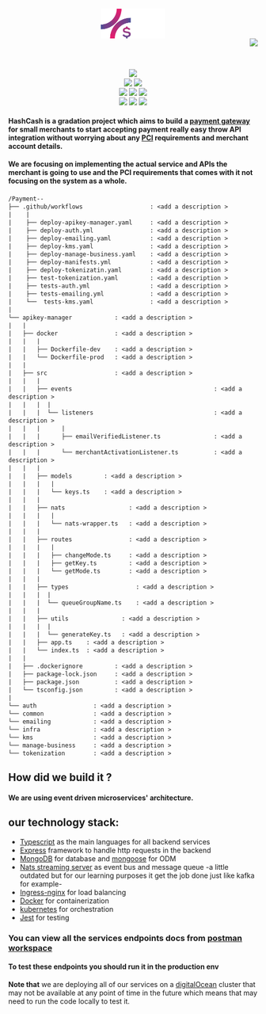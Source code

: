 <p align="center">
  <img align="center" width="130" hight="130" src="/Images/Logo/Asset logo 2 2.svg" />
  </br>
  <img align="right" src="https://badges.pufler.dev/visits/mohamed-mahmoud377/Payment-Gateway--Graduation-project?style=for-the-badge&color=9D3480"/>
<p/>

</br></br>

<!-- shields -->

<p align="center">
  <img src="https://img.shields.io/github/license/mohamed-mahmoud377/Payment-Gateway--Graduation-project?style=for-the-badge&color=deeppink">
  </br>
  <img src="https://img.shields.io/badge/Maintained%3F-Yes-purple?style=for-the-badge">
  <img src="https://img.shields.io/github/issues/mohamed-mahmoud377/Payment-Gateway--Graduation-project?color=deeppink&style=for-the-badge">
  </br>
  <img src="https://img.shields.io/github/stars/mohamed-mahmoud377/Payment-Gateway--Graduation-project?style=for-the-badge&color=purple">
  <img src="https://img.shields.io/github/forks/mohamed-mahmoud377/Payment-Gateway--Graduation-project?color=blueviolet&style=for-the-badge">
  <img src="https://img.shields.io/github/repo-size/mohamed-mahmoud377/Payment-Gateway--Graduation-project?color=deeppink&style=for-the-badge">
  </br>
  <img src="https://img.shields.io/github/languages/count/mohamed-mahmoud377/Payment-Gateway--Graduation-project?color=purple&style=for-the-badge">
  <img src="https://img.shields.io/github/languages/code-size/mohamed-mahmoud377/Payment-Gateway--Graduation-project?color=blueviolet&style=for-the-badge">
  <img src="https://img.shields.io/github/last-commit/mohamed-mahmoud377/Payment-Gateway--Graduation-project?color=deeppink&style=for-the-badge">
</p>

<!-- shields -->

#### HashCash is a gradation project which aims to build a [payment gateway](https://en.wikipedia.org/wiki/Payment_gateway) for small merchants to start accepting payment really easy throw API integration without worrying about any [PCI](https://www.pcisecuritystandards.org/) requirements and merchant account details.
#### We are focusing on implementing the actual service and APIs the merchant is going to use and the PCI requirements that comes with it not focusing on the system as a whole.

<!-- Code Structure -->

```
/Payment--
├── .github/workflows                   : <add a description >
|    |
|    ├── deploy-apikey-manager.yaml     : <add a description >
|    ├── deploy-auth.yml                : <add a description >
|    ├── deploy-emailing.yaml           : <add a description >
|    ├── deploy-kms.yaml                : <add a description >
|    ├── deploy-manage-business.yaml    : <add a description >
|    ├── deploy-manifests.yml           : <add a description >
|    ├── deploy-tokenizatin.yaml        : <add a description >
|    ├── test-tokenization.yaml         : <add a description >
|    ├── tests-auth.yml                 : <add a description >
|    ├── tests-emailing.yml             : <add a description >
|    └──  tests-kms.yaml                : <add a description >
|    
└── apikey-manager            : <add a description >
|   | 
|   ├── docker                : <add a description >
|   |   |
|   |   ├── Dockerfile-dev    : <add a description >
|   |   └── Dockerfile-prod   : <add a description >
|   |
|   ├── src                   : <add a description >
|   |   |
|   |   ├── events                                        : <add a description >
|   |   |  |
|   |   |  └── listeners                                  : <add a description >
|   |   |      |
|   |   |      ├── emailVerifiedListener.ts               : <add a description >
|   |   |      └── merchantActivationListener.ts          : <add a description >
|   |   |
|   |   ├── models         : <add a description >
|   |   |   |
|   |   |   └── keys.ts    : <add a description >
|   |   |
|   |   ├── nats                  : <add a description >
|   |   |   |
|   |   |   └── nats-wrapper.ts   : <add a description >
|   |   |   
|   |   ├── routes                : <add a description >
|   |   |   |
|   |   |   ├── changeMode.ts     : <add a description >
|   |   |   ├── getKey.ts         : <add a description >
|   |   |   └── getMode.ts        : <add a description >
|   |   |
|   |   ├── types                   : <add a description >
|   |   |  |
|   |   |  └── queueGroupName.ts    : <add a description >
|   |   |
|   |   ├── utils               : <add a description >
|   |   |  |
|   |   |  └── generateKey.ts   : <add a description >
|   |   ├── app.ts    : <add a description >
|   |   └── index.ts  : <add a description >
|   |
|   ├── .dockerignore         : <add a description >
|   ├── package-lock.json     : <add a description >
|   ├── package.json          : <add a description >
|   └── tsconfig.json         : <add a description >
|   
└── auth                : <add a description >
└── common              : <add a description >
└── emailing            : <add a description >
└── infra               : <add a description >
└── kms                 : <add a description >
└── manage-business     : <add a description >
└── tokenization        : <add a description >

```

<!-- Code Structure -->

## How did we build it ?
#### We are using event driven microservices' architecture. 
## our technology stack:
- [Typescript](https://www.typescriptlang.org/) as the main languages for all backend services
- [Express](https://expressjs.com/) framework to handle http requests in the backend
- [MongoDB](https://www.mongodb.com/) for database and [mongoose](https://mongoosejs.com/docs/guide.html) for ODM
- [Nats streaming server](https://github.com/nats-io/nats-streaming-server) as event bus and message queue -a little outdated but for our learning purposes it get the job done just like kafka for example-
- [Ingress-nginx](https://kubernetes.github.io/ingress-nginx/) for load balancing 
- [Docker](https://www.docker.com/) for containerization
- [kubernetes](https://kubernetes.io/) for orchestration
- [Jest](https://jestjs.io/) for testing 
### You can view all the services endpoints  docs from [postman workspace](https://www.postman.com/planetary-water-344318/workspace/payment-gateway-gp)
#### To test these endpoints you should run it in the production env 
**Note that** we are deploying all of our services on a [digitalOcean](https://www.digitalocean.com/) cluster that may not be available at any point of time in the future
which means that may need to run the code locally to test it.

